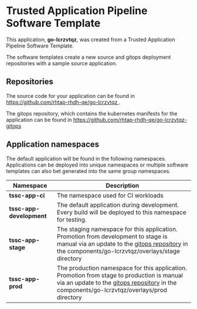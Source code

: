 # Trusted Application Pipeline Software Template

This application, **go-lcrzvtqz**, was created from a Trusted Application Pipeline Software Template.

The software templates create a new source and gitops deployment repositories with a sample source application. 

## Repositories

The source code for your application can be found in [https://github.com/rhtap-rhdh-qe/go-lcrzvtqz ](https://github.com/rhtap-rhdh-qe/go-lcrzvtqz ).
 
The gitops repository, which contains the kubernetes manifests for the application can be found in 
[https://github.com/rhtap-rhdh-qe/go-lcrzvtqz-gitops ](https://github.com/rhtap-rhdh-qe/go-lcrzvtqz-gitops ) 

## Application namespaces 

The default application will be found in the following namespaces. Applications can be deployed into unique namespaces or multiple software templates can also bet generated into the same group namespaces.  

|  Namespace   |  Description   |  
| -------- | -------- |
| **tssc-app-ci** | The namespace used for CI workloads |
| **tssc-app-development** | The default application during development. Every build will be deployed to this namespace for testing. |
| **tssc-app-stage** | The staging namespace for this application. Promotion from development to stage is manual via an update to the [gitops repository](https://github.com/rhtap-rhdh-qe/go-lcrzvtqz-gitops ) in the components/go-lcrzvtqz/overlays/stage directory |
| **tssc-app-prod** | The production namespace for this application. Promotion from stage to production is manual via an update to the [gitops repository](https://github.com/rhtap-rhdh-qe/go-lcrzvtqz-gitops ) in the components/go-lcrzvtqz/overlays/prod directory |